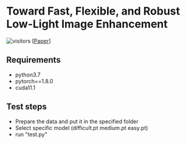 # Toward Fast, Flexible, and Robust Low-Light Image Enhancement
![visitors](https://visitor-badge.glitch.me/badge?page_id=vis-opt-group/SCI) 
[[Paper]([https://arxiv.org/pdf/2203.13278.pdf](https://openaccess.thecvf.com/content/CVPR2022/html/Ma_Toward_Fast_Flexible_and_Robust_Low-Light_Image_Enhancement_CVPR_2022_paper.html))]
## Requirements
* python3.7
* pytorch==1.8.0
* cuda11.1

## Test steps
* Prepare the data and put it in the specified folder
* Select specific model (difficult.pt medium.pt easy.pt)
* run "test.py"
